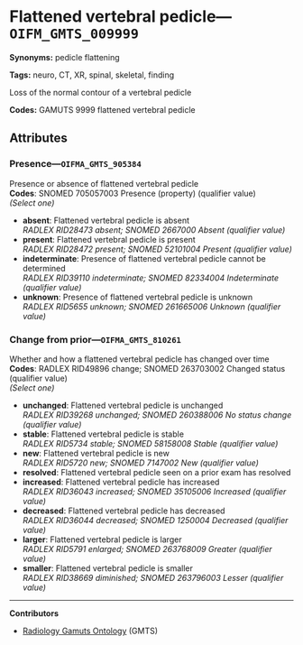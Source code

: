 # Flattened vertebral pedicle—`OIFM_GMTS_009999`

**Synonyms:** pedicle flattening

**Tags:** neuro, CT, XR, spinal, skeletal, finding

Loss of the normal contour of a vertebral pedicle

**Codes:** GAMUTS 9999 flattened vertebral pedicle

## Attributes

### Presence—`OIFMA_GMTS_905384`

Presence or absence of flattened vertebral pedicle  
**Codes**: SNOMED 705057003 Presence (property) (qualifier value)  
*(Select one)*

- **absent**: Flattened vertebral pedicle is absent  
_RADLEX RID28473 absent; SNOMED 2667000 Absent (qualifier value)_
- **present**: Flattened vertebral pedicle is present  
_RADLEX RID28472 present; SNOMED 52101004 Present (qualifier value)_
- **indeterminate**: Presence of flattened vertebral pedicle cannot be determined  
_RADLEX RID39110 indeterminate; SNOMED 82334004 Indeterminate (qualifier value)_
- **unknown**: Presence of flattened vertebral pedicle is unknown  
_RADLEX RID5655 unknown; SNOMED 261665006 Unknown (qualifier value)_

### Change from prior—`OIFMA_GMTS_810261`

Whether and how a flattened vertebral pedicle has changed over time  
**Codes**: RADLEX RID49896 change; SNOMED 263703002 Changed status (qualifier value)  
*(Select one)*

- **unchanged**: Flattened vertebral pedicle is unchanged  
_RADLEX RID39268 unchanged; SNOMED 260388006 No status change (qualifier value)_
- **stable**: Flattened vertebral pedicle is stable  
_RADLEX RID5734 stable; SNOMED 58158008 Stable (qualifier value)_
- **new**: Flattened vertebral pedicle is new  
_RADLEX RID5720 new; SNOMED 7147002 New (qualifier value)_
- **resolved**: Flattened vertebral pedicle seen on a prior exam has resolved  
- **increased**: Flattened vertebral pedicle has increased  
_RADLEX RID36043 increased; SNOMED 35105006 Increased (qualifier value)_
- **decreased**: Flattened vertebral pedicle has decreased  
_RADLEX RID36044 decreased; SNOMED 1250004 Decreased (qualifier value)_
- **larger**: Flattened vertebral pedicle is larger  
_RADLEX RID5791 enlarged; SNOMED 263768009 Greater (qualifier value)_
- **smaller**: Flattened vertebral pedicle is smaller  
_RADLEX RID38669 diminished; SNOMED 263796003 Lesser (qualifier value)_

---

**Contributors**

- [Radiology Gamuts Ontology](https://gamuts.net/) (GMTS)